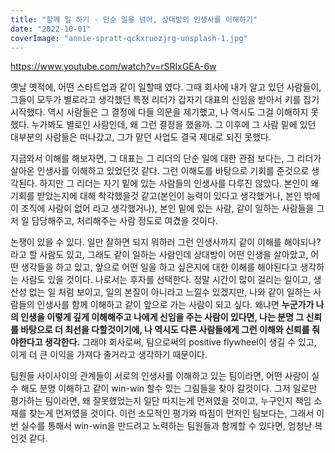 ```yaml
---
title: "함께 일 하기 - 단순 일을 넘어, 상대방의 인생사를 이해하기"
date: "2022-10-01"
coverImage: "annie-spratt-qckxruozjrg-unsplash-1.jpg"
---
```


https://www.youtube.com/watch?v=rSRIxGEA-6w

옛날 옛적에, 어떤 스타트업과 같이 일할때 였다. 그때 회사에 내가 알고 있던 사람들이, 그들이 모두가 별로라고 생각했던 특정 리더가 갑자기 대표의 신임을 받아서 키를 잡기 시작했다. 역시 사람들은 그 결정에 다들 의문을 제기했고, 나 역시도 그걸 이해하지 못했다. 누가봐도 별로인 사람인데, 왜 그런 결정을 했을까. 그 이후에 그 사람 밑에 있던 대부분의 사람들은 떠나갔고, 그가 맡던 사업도 결국 제대로 되진 못했다.

지금와서 이해를 해보자면, 그 대표는 그 리더의 단순 일에 대한 관점 보다는, 그 리더가 살아온 인생사를 이해하고 있었던것 같다. 그런 이해도를 바탕으로 기회를 준것으로 생각된다. 하지만 그 리더는 자기 밑에 있는 사람들의 인생사를 다루진 않았다. 본인이 왜 기회를 받았는지에 대해 착각했을것 같고(본인이 능력이 있다고 생각했거나, 본인 밖에 이 조직에 사람이 없어 라고 생각했거나), 본인 밑에 있는 사람, 같이 일하는 사람들을 그저 일 담당해주고, 처리해주는 사람 정도로 여겼을 것이다.

논쟁이 있을 수 있다. 일만 잘하면 되지 뭐하러 그런 인생사까지 같이 이해를 해야되나? 라고 할 사람도 있고, 그래도 같이 일하는 사람인데 상대방이 어떤 인생을 살아았고, 어떤 생각들을 하고 있고, 앞으로 어떤 일을 하고 싶은지에 대한 이해를 해야된다고 생각하는 사람도 있을 것이다. 나로서는 후자를 선택한다. 정말 시간이 많이 걸리는 일이고, 생산성 없는 일 처럼 보이고, 일의 본질이 아니라고 느낄수 있겠지만, 나와 같이 일하는 사람들의 인생사를 함께 이해하고 같이 앞으로 가는 사람이 되고 싶다. 왜냐면 **누군가가 나의 인생을 이렇게 깊게 이해해주고 나에게 신임을 주는 사람이 있다면, 나는 분명 그 신뢰를 바탕으로 더 최선을 다할것이기에, 나 역시도 다른 사람들에게 그런 이해와 신뢰를 줘야한다고 생각한다.** 그래야 회사로써, 팀으로써의 positive flywheel이 생길 수 있고, 이게 더 큰 이익을 가져다 줄거라고 생각하기 때문이다.

팀원들 사이사이의 관계들이 서로의 인생사를 이해하고 있는 팀이라면, 어떤 사람이 실수 해도 분명 이해하고 같이 win-win 할수 있는 그림들을 찾아 갈것이다. 그저 일로만 평가하는 팀이라면, 왜 잘못했었는지 일단 따지는게 먼저였을 것이고, 누구인지 책임 소재를 찾는게 먼저였을 것이다. 이런 소모적인 평가와 따짐이 먼저인 팀보다는, 그래서 이번 실수를 통해서 win-win을 만드려고 노력하는 팀원들과 함께할 수 있다면, 엄청난 복인것 같다.
